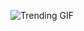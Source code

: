 ![Trending GIF](https://media1.giphy.com/media/v1.Y2lkPThiYjIxNzcyZmR5emdtM3Yyb25kZjlmZXBybzBmcmpzMTJmNHhpM2N5am52ZnViZiZlcD12MV9naWZzX3NlYXJjaCZjdD1n/YYKoJL28YtscdUTGWA/giphy.gif)
